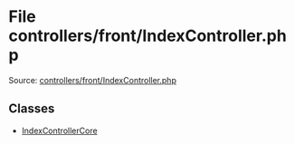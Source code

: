File controllers/front/IndexController.php
=========

Source: [controllers/front/IndexController.php](https://github.com/PrestaShop/PrestaShop/blob/1.6.1.0/controllers/front/IndexController.php)


Classes
-------

* [IndexControllerCore](class.IndexControllerCore.md)


